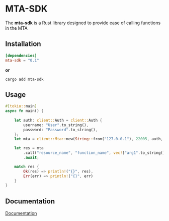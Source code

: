
# MTA-SDK

The **mta-sdk** is a Rust library designed to provide ease of calling functions in the MTA


## Installation

```toml
[dependencies]
mta-sdk = "0.1"
```

**or** 

```cargo
cargo add mta-sdk
```
    
## Usage

```rust
#[tokio::main]
async fn main() {
    
    let auth: client::Auth = client::Auth {
        username: "User".to_string(),
        password: "Password".to_string(),
    };
    let mta = client::Mta::new(String::from("127.0.0.1"), 22005, auth, true);

    let res = mta
        .call("resource_name", "function_name", vec!["arg1".to_string(), "arg2".to_string()])
        .await;

    match res {
        Ok(res) => println!("{}", res),
        Err(err) => println!("{}", err)
    }
}
```

## Documentation

[Documentation](https://crates.io/crates/mtasa_sdk)

